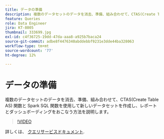 ```yaml
---
title: データの準備
description: 複数のデータセットのデータを消去、準備、組み合わせて、CTAS(Create Table AS) 関数と Spark SQL 関数を使用して新しいデータセットを作成し、レポートとダッシュボーディングをおこなう方法を説明します。
feature: Queries
role: Data Engineer
jira: KT-8005
thumbnail: 333699.jpg
exl-id: c4f36725-19dd-47da-aaa8-a925b7baca24
source-git-commit: adbe8f4476340abddebbf9231e3dde44ba328063
workflow-type: tm+mt
source-wordcount: '77'
ht-degree: 12%

---
```


# データの準備

複数のデータセットのデータを消去、準備、組み合わせて、CTAS(Create Table AS) 関数と Spark SQL 関数を使用して新しいデータセットを作成し、レポートとダッシュボーディングをおこなう方法を説明します。

>[!VIDEO](https://video.tv.adobe.com/v/333699?quality=12&learn=on)

詳しくは、 [クエリサービスドキュメント](https://experienceleague.adobe.com/docs/experience-platform/query/home.html?lang=ja).

